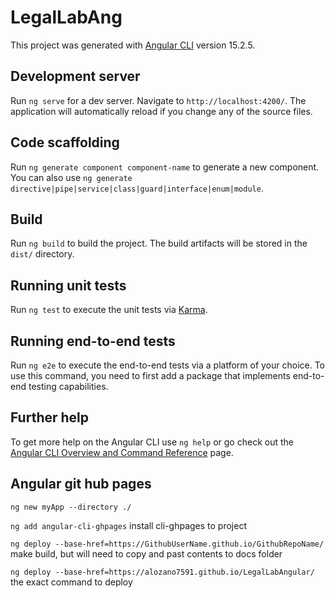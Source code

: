# LegalLabAng

This project was generated with [Angular CLI](https://github.com/angular/angular-cli) version 15.2.5.

## Development server

Run `ng serve` for a dev server. Navigate to `http://localhost:4200/`. The application will automatically reload if you change any of the source files.

## Code scaffolding

Run `ng generate component component-name` to generate a new component. You can also use `ng generate directive|pipe|service|class|guard|interface|enum|module`.

## Build

Run `ng build` to build the project. The build artifacts will be stored in the `dist/` directory.

## Running unit tests

Run `ng test` to execute the unit tests via [Karma](https://karma-runner.github.io).

## Running end-to-end tests

Run `ng e2e` to execute the end-to-end tests via a platform of your choice. To use this command, you need to first add a package that implements end-to-end testing capabilities.

## Further help

To get more help on the Angular CLI use `ng help` or go check out the [Angular CLI Overview and Command Reference](https://angular.io/cli) page.

## Angular git hub pages

`ng new myApp --directory ./`

`ng add angular-cli-ghpages`  install cli-ghpages to project

`ng deploy --base-href=https://GithubUserName.github.io/GithubRepoName/` make build, but will need to copy and past contents to docs folder

`ng deploy --base-href=https://alozano7591.github.io/LegalLabAngular/` the exact command to deploy
